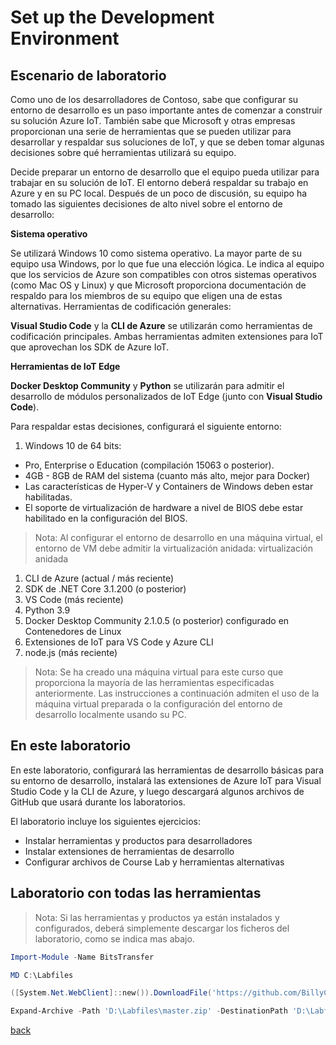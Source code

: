 # Set up the Development Environment

## Escenario de laboratorio

Como uno de los desarrolladores de Contoso, sabe que configurar su entorno de desarrollo es un paso importante antes de comenzar a construir su solución Azure IoT. También sabe que Microsoft y otras empresas proporcionan una serie de herramientas que se pueden utilizar para desarrollar y respaldar sus soluciones de IoT, y que se deben tomar algunas decisiones sobre qué herramientas utilizará su equipo.

Decide preparar un entorno de desarrollo que el equipo pueda utilizar para trabajar en su solución de IoT. El entorno deberá respaldar su trabajo en Azure y en su PC local. Después de un poco de discusión, su equipo ha tomado las siguientes decisiones de alto nivel sobre el entorno de desarrollo:

**Sistema operativo**

Se utilizará Windows 10 como sistema operativo. La mayor parte de su equipo usa Windows, por lo que fue una elección lógica. Le indica al equipo que los servicios de Azure son compatibles con otros sistemas operativos (como Mac OS y Linux) y que Microsoft proporciona documentación de respaldo para los miembros de su equipo que eligen una de estas alternativas.
Herramientas de codificación generales: 

**Visual Studio Code** y la **CLI de Azure** se utilizarán como herramientas de codificación principales. Ambas herramientas admiten extensiones para IoT que aprovechan los SDK de Azure IoT.

**Herramientas de IoT Edge**

**Docker Desktop Community** y **Python** se utilizarán para admitir el desarrollo de módulos personalizados de IoT Edge (junto con **Visual Studio Code**).

Para respaldar estas decisiones, configurará el siguiente entorno:

1. Windows 10 de 64 bits: 

- Pro, Enterprise o Education (compilación 15063 o posterior). 
- 4GB - 8GB de RAM del sistema (cuanto más alto, mejor para Docker)
- Las características de Hyper-V y Containers de Windows deben estar habilitadas.
- El soporte de virtualización de hardware a nivel de BIOS debe estar habilitado en la configuración del BIOS.

> Nota: Al configurar el entorno de desarrollo en una máquina virtual, el entorno de VM debe admitir la virtualización anidada: virtualización anidada

1. CLI de Azure (actual / más reciente)
2. SDK de .NET Core 3.1.200 (o posterior)
3. VS Code (más reciente)
4. Python 3.9
5. Docker Desktop Community 2.1.0.5 (o posterior) configurado en Contenedores de Linux
6. Extensiones de IoT para VS Code y Azure CLI
7. node.js (más reciente)

> Nota: Se ha creado una máquina virtual para este curso que proporciona la mayoría de las herramientas especificadas anteriormente. Las instrucciones a continuación admiten el uso de la máquina virtual preparada o la configuración del entorno de desarrollo localmente usando su PC.

## En este laboratorio

En este laboratorio, configurará las herramientas de desarrollo básicas para su entorno de desarrollo, instalará las extensiones de Azure IoT para Visual Studio Code y la CLI de Azure, y luego descargará algunos archivos de GitHub que usará durante los laboratorios. 

El laboratorio incluye los siguientes ejercicios:

- Instalar herramientas y productos para desarrolladores
- Instalar extensiones de herramientas de desarrollo
- Configurar archivos de Course Lab y herramientas alternativas

## Laboratorio con todas las herramientas

> Nota: Si las herramientas y productos ya están instalados y configurados, deberá simplemente descargar los ficheros del laboratorio, como se indica mas abajo.

```powershell
Import-Module -Name BitsTransfer
```

```powershell
MD C:\Labfiles
```

```powershell
([System.Net.WebClient]::new()).DownloadFile('https://github.com/BillyClassTime/IoTonAWeek/raw/master/master.zip', 'D:\Labfiles\master.zip')
```

```powershell
Expand-Archive -Path 'D:\Labfiles\master.zip' -DestinationPath 'D:\Labfiles'
```

[back](../Readme.md)